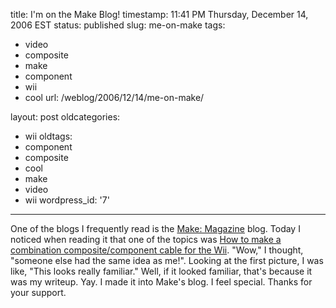 title: I'm on the Make Blog!
timestamp: 11:41 PM Thursday, December 14, 2006 EST
status: published
slug: me-on-make
tags:
- video
- composite
- make
- component
- wii
- cool
url: /weblog/2006/12/14/me-on-make/

layout: post
oldcategories:
- wii
oldtags:
- component
- composite
- cool
- make
- video
- wii
wordpress_id: '7'

---

One of the blogs I frequently read is the [Make: Magazine](http://www.makezine.com/) blog. Today I noticed when reading it that one of the topics was [How to make a combination composite/component cable for the Wii](http://www.makezine.com/blog/archive/2006/12/how_to_nintendo.html?CMP=OTC-0D6B48984890).  "Wow," I thought, "someone else had the same idea as me!".  Looking at the first picture, I was like, "This looks really familiar."  Well, if it looked familiar, that's because it was my writeup.  Yay.  I made it into Make's blog.  I feel special.  Thanks for your support.
